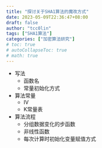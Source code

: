 ```yaml
---
title: "探讨关于SHA1算法的魔改方式"
date: 2023-05-09T22:36:47+08:00
draft: false
author: "tcc0lin"
tags: ["SHA1算法"]
categories: ["加密算法研究"]
# toc: true
# autoCollapseToc: true
# math: true
---
```


- 写法
    - 函数名
    - 常量初始化方式
- 算法常量
    - IV
    - K常量表 
- 算法流程
    - 分组数据变化的步函数
    - 非线性函数 
    - 每次计算时初始化变量赋值方式